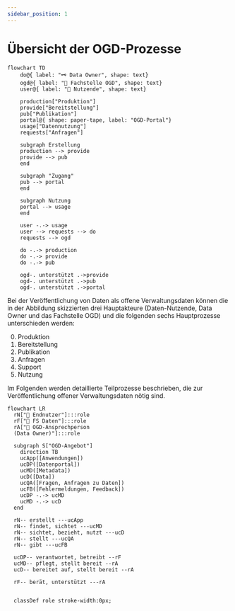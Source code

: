 ```yaml
---
sidebar_position: 1
---
```


# Übersicht der OGD-Prozesse

```mermaid
flowchart TD
    do@{ label: "🗝️ Data Owner", shape: text}
    ogd@{ label: "🎯 Fachstelle OGD", shape: text}
    user@{ label: "🔧 Nutzende", shape: text}

    production["Produktion"]
    provide["Bereitstellung"]
    pub["Publikation"]
    portal@{ shape: paper-tape, label: "OGD-Portal"}
    usage["Datennutzung"]
    requests["Anfragen"]

    subgraph Erstellung
    production --> provide
    provide --> pub
    end

    subgraph "Zugang"
    pub --> portal
    end

    subgraph Nutzung
    portal --> usage
    end

    user -.-> usage
    user --> requests --> do
    requests --> ogd

    do -.-> production
    do -.-> provide
    do -.-> pub

    ogd-. unterstützt .->provide
    ogd-. unterstützt .->pub
    ogd-. unterstützt .->portal
```

Bei der Veröffentlichung von Daten als offene Verwaltungsdaten können die in 
der Abbildung skizzierten drei Hauptakteure (Daten-Nutzende, Data Owner und das 
Fachstelle OGD) und die folgenden sechs Hauptprozesse unterschieden 
werden:

0. Produktion
0. Bereitstellung
0. Publikation
0. Anfragen
0. Support
0. Nutzung


Im Folgenden werden detaillierte Teilprozesse beschrieben, die zur Veröffentlichung offener Verwaltungsdaten nötig sind.

```mermaid
flowchart LR
  rN["👤 Endnutzer"]:::role
  rF["👤 FS Daten"]:::role
  rA["👤 OGD-Ansprechperson
  (Data Owner)"]:::role

  subgraph S["OGD-Angebot"]
    direction TB
    ucApp([Anwendungen])
    ucDP([Datenportal])
    ucMD([Metadata])
    ucD([Data])
    ucQA([Fragen, Anfragen zu Daten])
    ucFB([Fehlermeldungen, Feedback])
    ucDP -.-> ucMD
    ucMD -.-> ucD
  end
  
  rN-- erstellt ---ucApp
  rN-- findet, sichtet ---ucMD
  rN-- sichtet, bezieht, nutzt ---ucD
  rN-- stellt ---ucQA
  rN-- gibt ---ucFB

  ucDP-- verantwortet, betreibt --rF
  ucMD-- pflegt, stellt bereit --rA
  ucD-- bereitet auf, stellt bereit --rA

  rF-- berät, unterstützt ---rA

  
  classDef role stroke-width:0px;
```
